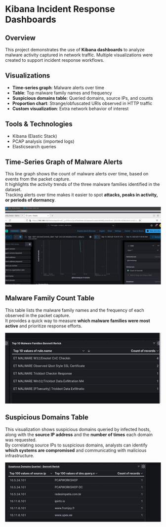 # Kibana Incident Response Dashboards

## Overview
This project demonstrates the use of **Kibana dashboards** to analyze malware activity captured in network traffic. Multiple visualizations were created to support incident response workflows.

## Visualizations
- **Time-series graph**: Malware alerts over time
- **Table**: Top malware family names and frequency
- **Suspicious domains table**: Queried domains, source IPs, and counts
- **Proportion chart**: Strange/obfuscated URIs observed in HTTP traffic
- **Custom visualization**: Extra network behavior of interest

## Tools & Technologies
- Kibana (Elastic Stack)
- PCAP analysis (imported logs)
- Elasticsearch queries

## Time-Series Graph of Malware Alerts

This line graph shows the count of malware alerts over time, based on events from the packet capture.  
It highlights the activity trends of the three malware families identified in the dataset.  
Tracking alerts over time makes it easier to spot **attacks, peaks in activity, or periods of dormancy**.  

![Time_Series_Graph](screenshots/Time_series_graph.png)

## Malware Family Count Table

This table lists the malware family names and the frequency of each observed in the packet capture.  
It provides a quick way to measure **which malware families were most active** and prioritize response efforts.  

![Malware_Family_Count](screenshots/Malware_family_count_table.png)

## Suspicious Domains Table

This visualization shows suspicious domains queried by infected hosts, along with the **source IP address** and the **number of times** each domain was requested.  
By correlating source IPs to suspicious domains, analysts can identify **which systems are compromised** and communicating with malicious infrastructure.  

![Suspicious Domains Table](screenshots/Suspicious_domains_table.png)
